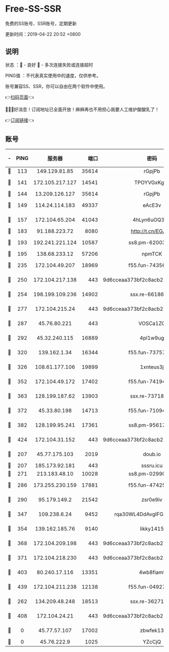 # Free-SS-SSR

免费的SS账号、SSR账号，定期更新

更新时间：2019-04-22 20:52 +0800

## 说明

状态     ：🙂 - 良好 🙁 - 多次连接失败或连接超时

PING值   ：不代表真实使用中的速度，仅供参考。

账号兼容SS、SSR，你可以自由在两个软件中使用。

👉[扫码页面](https://liesauer.github.io/Free-SS-SSR/)👈

🎉🎉🎉好消息！订阅地址已全面开放！麻麻再也不用担心我要人工维护酸酸乳了！

👉[订阅链接](https://www.liesauer.net/yogurt/subscribe?ACCESS_TOKEN=DAYxR3mMaZAsaqUb)👈

## 账号

|-|PING|服务器|端口|密码|加密方式|区域|
|:----:|:----:|:-----:|-----:|:----:|:----:|:----:|
|🙂|113|149.129.81.85|35614|rGpjPb|rc4-md5|CN|
|🙂|141|172.105.217.127|14541|TPOYVGxKglpi|aes-256-cfb|JP|
|🙂|144|13.209.126.127|35614|rGpjPb|rc4-md5|KR|
|🙂|149|114.24.114.183|49337|eAcE3v|chacha20-ietf|TW|
|🙂|157|172.104.65.204|41043|4hLyn6uOQ3hU|aes-256-cfb|JP|
|🙂|183|91.188.223.72|8080|http://t.cn/EGJIyrl|rc4-md5|RU|
|🙂|193|192.241.221.124|10587|ss8.pm-62003540|aes-256-cfb|US|
|🙂|195|138.68.233.12|57206|npmTCK|rc4-md5|US|
|🙂|235|172.104.49.207|18969|f55.fun-74356248|aes-256-cfb|SG|
|🙂|250|172.104.217.138|443|9d6cceaa373bf2c8acb22e60b6a58be6|aes-256-cfb|US|
|🙂|254|198.199.109.236|14902|ssx.re-66186619|aes-256-cfb|US|
|🙂|277|172.104.215.24|443|9d6cceaa373bf2c8acb22e60b6a58be6|aes-256-cfb|US|
|🙂|287|45.76.80.221|443|VOSCa1ZG|aes-256-cfb|DE|
|🙂|292|45.32.240.115|16889|4pl1w9ug|aes-256-cfb|AU|
|🙂|320|139.162.1.34|16344|f55.fun-73757628|aes-256-cfb|SG|
|🙂|326|108.61.177.106|19899|1xnteus3j|aes-256-cfb|FR|
|🙂|352|172.104.49.172|17402|f55.fun-74194909|aes-256-cfb|SG|
|🙂|363|128.199.187.62|13903|ssx.re-73718158|aes-256-cfb|SG|
|🙂|372|45.33.80.198|14713|f55.fun-71094891|aes-256-cfb|US|
|🙂|382|128.199.95.241|17361|ss8.pm-95617167|aes-256-cfb|SG|
|🙂|424|172.104.31.152|443|9d6cceaa373bf2c8acb22e60b6a58be6|aes-256-cfb|US|
|🙂|207|45.77.175.103|2019|doub.io|aes-128-ctr|SG|
|🙂|207|185.173.92.181|443|sssru.icu|rc4-md5|RU|
|🙂|271|213.183.48.10|10028|ss8.pm-02990736|rc4-md5|RU|
|🙂|286|173.255.230.159|17881|f55.fun-47425365|aes-256-cfb|US|
|🙂|290|95.179.149.2|21542|zsr0e9iv|aes-256-cfb|NL|
|🙂|347|109.238.6.24|9452|rqa30WL4DdAvgIFG6Fs3znzTa|aes-256-cfb|FR|
|🙂|354|139.162.185.76|9140|likky1415|aes-256-cfb|DE|
|🙂|368|172.104.209.198|443|9d6cceaa373bf2c8acb22e60b6a58be6|aes-256-cfb|US|
|🙂|371|172.104.218.230|443|9d6cceaa373bf2c8acb22e60b6a58be6|aes-256-cfb|US|
|🙂|403|80.240.17.116|13351|4wb8fiamf|aes-256-cfb|DE|
|🙂|439|172.104.211.238|12138|f55.fun-04927475|aes-256-cfb|US|
|🙁|262|134.209.48.248|18513|ssx.re-36271687|aes-256-cfb|US|
|🙁|408|172.104.24.21|443|9d6cceaa373bf2c8acb22e60b6a58be6|aes-256-cfb|US|
|🙁|0|45.77.57.107|17002|zbwfek13|aes-256-cfb|GB|
|🙁|0|45.76.222.9|1025|YZcCjQ|rc4-md5|JP|
